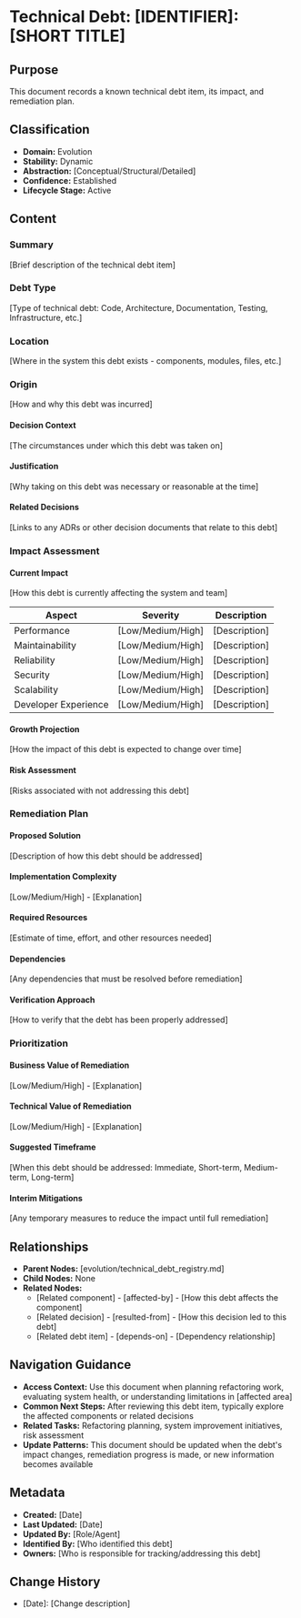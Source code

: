 # Technical Debt: [IDENTIFIER]: [SHORT TITLE]

## Purpose
This document records a known technical debt item, its impact, and remediation plan.

## Classification
- **Domain:** Evolution
- **Stability:** Dynamic
- **Abstraction:** [Conceptual/Structural/Detailed]
- **Confidence:** Established
- **Lifecycle Stage:** Active

## Content

### Summary
[Brief description of the technical debt item]

### Debt Type
[Type of technical debt: Code, Architecture, Documentation, Testing, Infrastructure, etc.]

### Location
[Where in the system this debt exists - components, modules, files, etc.]

### Origin
[How and why this debt was incurred]

#### Decision Context
[The circumstances under which this debt was taken on]

#### Justification
[Why taking on this debt was necessary or reasonable at the time]

#### Related Decisions
[Links to any ADRs or other decision documents that relate to this debt]

### Impact Assessment

#### Current Impact
[How this debt is currently affecting the system and team]

| Aspect | Severity | Description |
|--------|----------|-------------|
| Performance | [Low/Medium/High] | [Description] |
| Maintainability | [Low/Medium/High] | [Description] |
| Reliability | [Low/Medium/High] | [Description] |
| Security | [Low/Medium/High] | [Description] |
| Scalability | [Low/Medium/High] | [Description] |
| Developer Experience | [Low/Medium/High] | [Description] |

#### Growth Projection
[How the impact of this debt is expected to change over time]

#### Risk Assessment
[Risks associated with not addressing this debt]

### Remediation Plan

#### Proposed Solution
[Description of how this debt should be addressed]

#### Implementation Complexity
[Low/Medium/High] - [Explanation]

#### Required Resources
[Estimate of time, effort, and other resources needed]

#### Dependencies
[Any dependencies that must be resolved before remediation]

#### Verification Approach
[How to verify that the debt has been properly addressed]

### Prioritization

#### Business Value of Remediation
[Low/Medium/High] - [Explanation]

#### Technical Value of Remediation
[Low/Medium/High] - [Explanation]

#### Suggested Timeframe
[When this debt should be addressed: Immediate, Short-term, Medium-term, Long-term]

#### Interim Mitigations
[Any temporary measures to reduce the impact until full remediation]

## Relationships
- **Parent Nodes:** [evolution/technical_debt_registry.md]
- **Child Nodes:** None
- **Related Nodes:** 
  - [Related component] - [affected-by] - [How this debt affects the component]
  - [Related decision] - [resulted-from] - [How this decision led to this debt]
  - [Related debt item] - [depends-on] - [Dependency relationship]

## Navigation Guidance
- **Access Context:** Use this document when planning refactoring work, evaluating system health, or understanding limitations in [affected area]
- **Common Next Steps:** After reviewing this debt item, typically explore the affected components or related decisions
- **Related Tasks:** Refactoring planning, system improvement initiatives, risk assessment
- **Update Patterns:** This document should be updated when the debt's impact changes, remediation progress is made, or new information becomes available

## Metadata
- **Created:** [Date]
- **Last Updated:** [Date]
- **Updated By:** [Role/Agent]
- **Identified By:** [Who identified this debt]
- **Owners:** [Who is responsible for tracking/addressing this debt]

## Change History
- [Date]: [Change description]
